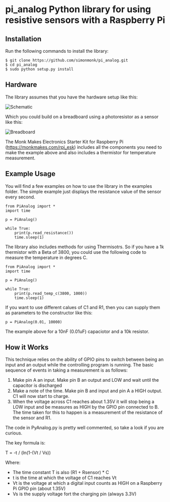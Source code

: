# pi_analog Python library for using resistive sensors with a Raspberry Pi

## Installation

Run the following commands to install the library:

```
$ git clone https://github.com/simonmonk/pi_analog.git
$ cd pi_analog
$ sudo python setup.py install
```

## Hardware

The library assumes that you have the hardware setup like this:

![Schematic](https://github.com/simonmonk/pi_analog/blob/master/hardware/schematic.png?raw=true)

Which you could build on a breadboard using a photoresistor as a sensor like this:

![Breadboard](https://github.com/simonmonk/pi_analog/blob/master/hardware/breadboard.png?raw=true)

The Monk Makes Electronics Starter Kit for Raspberry Pi (https://monkmakes.com/rpi_esk) includes all the components you need to make the example above and also includes a thermistor for temperature measurement.



## Example Usage

You will find a few examples on how to use the library in the examples folder. The simple example just displays the resistance value of the sensor every second.

```
from PiAnalog import *
import time

p = PiAnalog()

while True:
    print(p.read_resistance())
    time.sleep(1)
```


The library also includes methods for using Thermisotrs. So if you have a 1k thermistor with a Beta of 3800, you could use the following code to measure the temperature in degrees C.

```
from PiAnalog import *
import time

p = PiAnalog()

while True:
    print(p.read_temp_c(3800, 1000))
    time.sleep(1)
```

If you want to use different calues of C1 and R1, then you can supply them as parameters to the constructor like this:

```
p = PiAnalog(0.01, 10000)
```

The example above for a 10nF (0.01uF) capaciotor and a 10k resistor.


## How it Works

This technique relies on the ability of GPIO pins to switch between being an input and an output while the controlling program is running. The basic sequence of events in taking a measurement is as follows:

1. Make pin A an input. Make pin B an output and LOW and wait until the capacitor is discharged
2. Make a note of the time. Make pin B and input and pin A a HIGH output. C1 will now start to charge.
3. When the voltage across C1 reaches about 1.35V  it will stop being a LOW input and be measures as HIGH by the GPIO pin connected to B. The time taken for this to happen is a measurement of the resistance of the sensor and R1.
 

The code in PyAnalog.py is pretty well commented, so take a look if you are curious.

The key formula is:

T = -t / (ln(1-(Vt / Vs))

Where:
* The time constant T is also (R1 + Rsensor) * C
* t is the time at which the voltage of C1 reaches Vt
* Vt is the voltage at which a digital input counts as HIGH on a Raspberry Pi GPIO pin (about 1.35V)
* Vs is the supply voltage fort the charging pin (always 3.3V)


